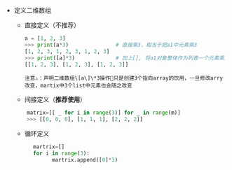 * 定义二维数组

  * 直接定义（不推荐）

    ```py
    a = [1, 2, 3]
    >>> print(a*3)               # 直接乘3，相当于把a1中元素乘3
    [1, 2, 3, 1, 2, 3, 1, 2, 3]
    >>> print([a]*3)             # 加上[], 将a1对象整体作为列表一个元素乘3
    [[1, 2, 3], [1, 2, 3], [1, 2, 3]]
    ```

    ```
    注意⚠：声明二维数组\[a\]\*3操作只是创建3个指向array的饮用，一旦修改arry改变，martix中3个list中元素也会随之改变
    ```

  * 间接定义（**推荐使用**）

  ```py
      matrix=[[ _ for i in range(3)] for _ in range(m)]
      >>> [[0, 0, 0], [1, 1, 1], [2, 2, 2]]
  ```

  * 循环定义

  ```py
        martrix=[]
        for i in range(3):
              martrix.append([0]*3)
  ```



